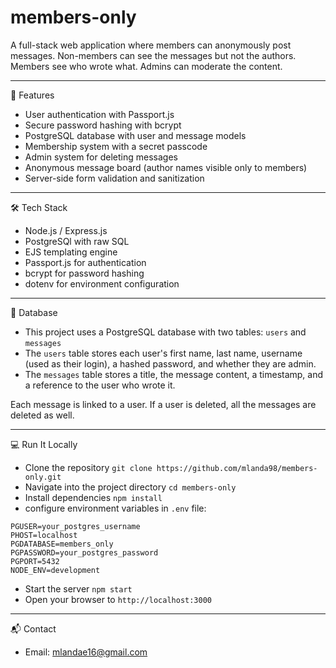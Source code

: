 # members-only

A full-stack web application where members can anonymously post messages. Non-members can see the messages but not the authors. Members see who wrote what. Admins can moderate the content.

---

📌 Features
- User authentication with Passport.js
- Secure password hashing with bcrypt
- PostgreSQL database with user and message models
- Membership system with a secret passcode
- Admin system for deleting messages
- Anonymous message board (author names visible only to members)
- Server-side form validation and sanitization 

---

🛠️ Tech Stack
- Node.js / Express.js
- PostgreSQl with raw SQL
- EJS templating engine
- Passport.js for authentication
- bcrypt for password hashing
- dotenv for environment configuration

---

📂 Database 
- This project uses a PostgreSQL database with two tables: `users` and `messages`
- The `users` table stores each user's first name, last name, username (used as their login), a hashed password, and whether they are admin.
- The `messages` table stores a title, the message content, a timestamp, and a reference to the user who wrote it.

Each message is linked to a user. If a user is deleted, all the messages are deleted as well.

---

💻 Run It Locally
- Clone the repository
  `git clone https://github.com/mlanda98/members-only.git`
- Navigate into the project directory
  `cd members-only`
- Install dependencies
  `npm install`
- configure environment variables in `.env` file:

```
PGUSER=your_postgres_username
PHOST=localhost
PGDATABASE=members_only
PGPASSWORD=your_postgres_password
PGPORT=5432
NODE_ENV=development
```
- Start the server
  `npm start`
- Open your browser to `http://localhost:3000`

---

📬 Contact
- Email: mlandae16@gmail.com
